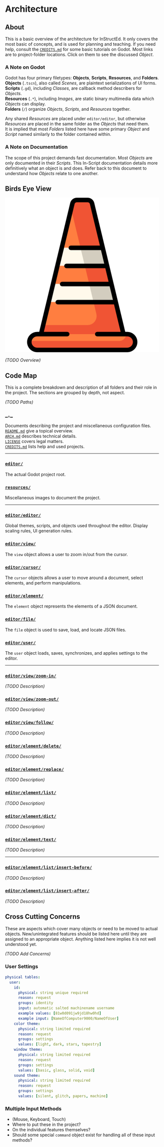 

# Architecture


## About

This is a basic overview of the architecture for InStructEd.
It only covers the most basic of concepts, and is used for planning and teaching.
If you need help, consult the [`CREDITS.md`](CREDITS.md) for some basic tutorials on Godot.
Most links are to project-folder locations. Click on them to see the discussed *Object*.

### A Note on Godot
Godot has four primary filetypes: **Objects**, **Scripts**, **Resources**, and **Folders**.  
**Objects**   (`.tscn`), also called *Scenes*, are plaintext serializations of UI forms.  
**Scripts**   (`.gd`), including *Classes*, are callback method describers for *Objects*.  
**Resources** (`.*`), including *Images*, are static binary multimedia data which *Objects* can display.  
**Folders**   (`/`) organize *Objects*, *Scripts*, and *Resources* together.

Any shared *Resources* are placed under `editor/editor`, but otherwise *Resources* are placed in the same folder as the *Objects* that need them.  
It is implied that most *Folders* listed here have some primary *Object* and *Script* named similarly to the folder contained within.

### A Note on Documentation
The scope of this project demands fast documentation.
Most *Objects* are only documented in their *Scripts*.
This In-Script documentation details more definitively what an object is and does.
Refer back to this document to understand how *Objects* relate to one another.


## Birds Eye View

[![Overview of Architecture for InStructEd](resources/arch-overview.png)](resources/arch-overview.png)

*(TODO Overview)*


## Code Map

This is a complete breakdown and description of all folders and their role in the project.
The sections are grouped by depth, not aspect.

*(TODO Paths)*

### [`_._`](./)
Documents describing the project and miscellaneous configuration files.  
[`README.md`](README.md) give a topical overview.  
[`ARCH.md`](ARCH.md) describes technical details.  
[`LICENSE`](LICENSE) covers legal matters.  
[`CREDITS.md`](CREDITS.md) lists help and used projects.

---

### [`editor/`](editor/)
The actual Godot project root.

### [`resources/`](resources/)
Miscellaneous images to document the project.

---

### [`editor/editor/`](editor/editor/)
Global themes, scripts, and objects used throughout the editor.
Display scaling rules, UI generation rules.

### [`editor/view/`](editor/view/)
The `view` object allows a user to zoom in/out from the cursor.

### [`editor/cursor/`](editor/cursor/)
The `cursor` objects allows a user to move around a document, select elements, and perform manipulations.

### [`editor/element/`](editor/element/)
The `element` object represents the elements of a JSON document.

### [`editor/file/`](editor/file/)
The `file` object is used to save, load, and locate JSON files.

### [`editor/user/`](editor/user/)
The `user` object loads, saves, synchronizes, and applies settings to the editor.

---

### [`editor/view/zoom-in/`](editor/view/zoom-in/)
*(TODO Description)*

### [`editor/view/zoom-out/`](editor/view/zoom-out/)
*(TODO Description)*

### [`editor/view/follow/`](editor/view/follow/)
*(TODO Description)*

### [`editor/element/delete/`](editor/element/delete/)
*(TODO Description)*

### [`editor/element/replace/`](editor/element/replace/)
*(TODO Description)*

### [`editor/element/list/`](editor/element/list/)
*(TODO Description)*

### [`editor/element/dict/`](editor/element/dict/)
*(TODO Description)*

### [`editor/element/text/`](editor/element/text/)
*(TODO Description)*

---

### [`editor/element/list/insert-before/`](editor/element/insert-before/)
*(TODO Description)*

### [`editor/element/list/insert-after/`](editor/element/insert-before/)
*(TODO Description)*


## Cross Cutting Concerns

These are aspects which cover many objects or need to be moved to actual objects.
New/unintegrated features should be listed here until they are assigned to an appropriate object.
Anything listed here implies it is not well understood yet.

*(TODO Add Concerns)*

### User Settings
```yaml
physical tables:
  user:
    id: 
      physical: string unique required
      reason: request
      groups: identity
      input: automatic salted machinename username
      example values: [81w0d091jw9jd18hw0hd]
      example input: [NameOfComputer9000/NameOfUser]
    color theme:
      physical: string limited required
      reason: request
      groups: settings
      values: [light, dark, stars, tapestry]
    window theme:
      physical: string limited required
      reason: request
      groups: settings
      values: [basic, glass, solid, void]
    sound theme:
      physical: string limited required
      reason: request
      groups: settings
      values: [silent, glitch, papers, machine]
```

### Multiple Input Methods
- (Mouse, Keyboard, Touch)
- Where to put these in the project?
- On the individual features themselves?
- Should some special `command` object exist for handling all of these input methods?





